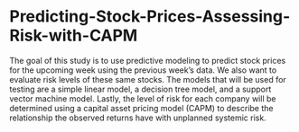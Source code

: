 # Predicting-Stock-Prices-Assessing-Risk-with-CAPM
The goal of this study is to use predictive modeling to predict stock prices for the upcoming week using the previous week’s data. We also want to evaluate risk levels of these same stocks. The models that will be used for testing are a simple linear model, a decision tree model, and a support vector machine model. Lastly, the level of risk for each company will be determined using a capital asset pricing model (CAPM) to describe the relationship the observed returns have with unplanned systemic risk.

